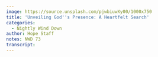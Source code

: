 ```yaml
---
image: https://source.unsplash.com/pjwbiuwXy00/1000x750
title: 'Unveiling God''s Presence: A Heartfelt Search'
categories:
  - Nightly Wind Down
author: Hope Staff
notes: NWD 73
transcript:
---
```

